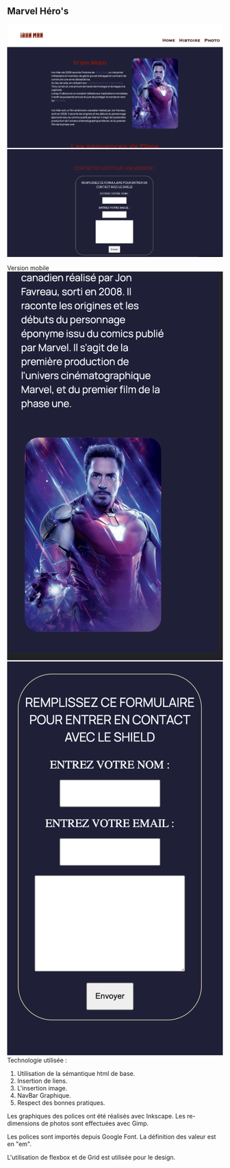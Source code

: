## Marvel Héro's


![Illustration du site web](./img/info3.png)
![Illustration du site web](./img/info4.png)


Version mobile
![Illustration du site web](./img/info1.png)
![Illustration du site web](./img/info2.png)
Technologie utilisée : 

1. Utilisation de la sémantique html de base.
2. Insertion de liens.
3. L'insertion image.
4. NavBar Graphique.
5. Respect des bonnes pratiques.

Les graphiques des polices ont été réalisés avec Inkscape.
Les re-dimensions de photos sont effectuées avec Gimp.

Les polices sont importés depuis Google Font.
La définition des valeur est en "em".

L'utilisation de flexbox et de Grid est utilisée pour le design.